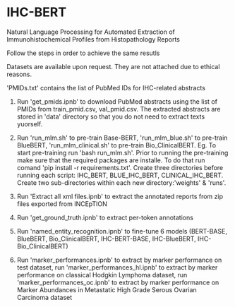 # IHC-BERT
Natural Language Processing for Automated Extraction of Immunohistochemical Profiles from Histopathology Reports

Follow the steps in order to achieve the same resutls

Datasets are available upon request. They are not attached due to ethical reasons.

'PMIDs.txt' contains the list of PubMed IDs for IHC-related abstracts

1. Run 'get_pmids.ipnb' to download PubMed abstracts using the list of PMIDs from train_pmid.csv, val_pmid.csv. The extracted abstracts are stored in 'data' directory so that you do not need to extract texts yuorself.

2. Run 'run_mlm.sh' to pre-train Base-BERT, 'run_mlm_blue.sh' to pre-train BlueBERT, 'run_mlm_clinical.sh' to pre-train Bio_ClinicalBERT. Eg. To start pre-training run 'bash run_mlm.sh'. Prior to running the pre-training make sure that the required packages are installe. To do that run comand 'pip install -r requirements.txt'. Create three directories before running each script: IHC_BERT, BLUE_IHC_BERT, CLINICAL_IHC_BERT. Create two sub-directories within each new directory:'weights' & 'runs'.

3. Run 'Extract all xml files.ipnb' to extract the annotated reports from zip files exported from INCEpTION

4. Run 'get_ground_truth.ipnb' to extract per-token annotations

5. Run 'named_entity_recognition.ipnb' to fine-tune 6 models (BERT-BASE, BlueBERT, Bio_ClinicalBERT, IHC-BERT-BASE, IHC-BlueBERT, IHC-Bio_ClinicalBERT)

6. Run 'marker_performances.ipnb' to extract by marker performance on test dataset, run 'marker_performances_hl.ipnb' to extract by marker performance on classical Hodgkin Lymphoma dataset, run 'marker_performances_oc.ipnb' to extract by marker performance on Marker Abundances in Metastatic High Grade Serous Ovarian Carcinoma dataset
